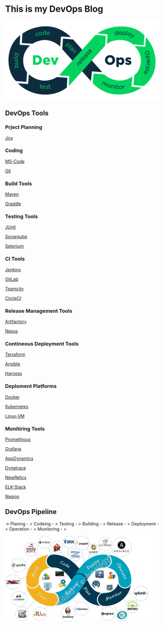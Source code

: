 # This is my DevOps Blog

![](image/devops.png)

## DevOps Tools

### Prject Planning

[Jira]()

### Coding

[MS-Code]()

[Git]()

### Build Tools
[Maven]()

[Graddle]()

### Testing Tools

[JUnit]()

[Sonarqube]()

[Selenium]()

### CI Tools

[Jenkins]()

[GitLab]()

[Teamcity]()

[CircleCI]()


### Release Management Tools

[Artifactory]()

[Naxus]()

### Contineous Deployment Tools

[Terraform]()

[Ansible]()

[Harness]()

### Deploment Platforms

[Docker](deployment/docker/README.md)

[Kubernetes](deployment/kubernetes/README.md)

[Linux-VM](/linux/README.md)

### Monitiring Tools

[Promethious]()

[Grafana]()

[AppDynamics]()

[Dynatrace]()

[NewRelics]()

[ELK-Stack]()

[Nagios]()

## DevOps Pipeline

-> Planing - > Codeing - > Testing - > Building - > Release - > Deployment - > Operation - > Monitoring - > 

![](image/pipeline-tools.png)

